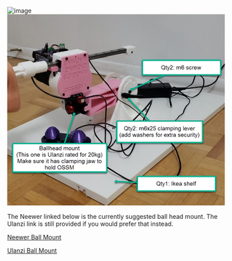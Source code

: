 ![image](https://user-images.githubusercontent.com/43324815/148665089-d2a667d6-643f-42a7-b35d-da420855d905.png)
![image](Assembled%20image%20with%20notes.jpg)  

The Neewer linked below is the currently suggested ball head mount. The Ulanzi link is still provided if you would prefer that instead.

[Neewer Ball Mount](https://neewer.com/products/neewer-low-profile-360-degree-rotatable-tripod-ball-head-66600303?shpxid=6bc1778d-1b95-41d1-b244-949c208eb5dc)  

[Ulanzi Ball Mount](https://www.ulanzi.com/products/ulanzi-u-70-creative-cold-shoe-ballhead?gclid=Cj0KCQiAxbefBhDfARIsAL4XLRr_dnzSnmM-s2J3Y9cIUJxsVY8nwKewB0Naq1-MTrNVcby5xKHNsyEaAl7rEALw_wcB)

